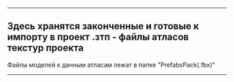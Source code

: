 
____
## Здесь хранятся законченные и готовые к импорту в проект .зтп - файлы атласов текстур проекта
Файлы моделей к данным атласам лежат в папке "PrefabsPack(.fbx)"
____


